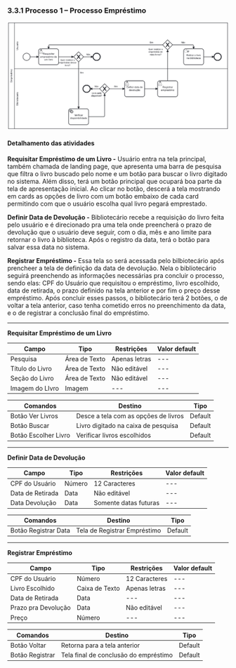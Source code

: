### 3.3.1 Processo 1 – Processo Empréstimo

![Processo Empréstimo](images/processoEmprestimo.png "Modelo BPMN do Processo 1.")


#### Detalhamento das atividades

**Requisitar Empréstimo de um Livro -** Usuário entra na tela principal, também chamada de landing page, que apresenta uma barra de pesquisa que filtra o livro buscado pelo nome e um botão para buscar o livro digitado no sistema. Além disso, terá um botão principal que ocupará boa parte da tela de apresentação inicial. Ao clicar no botão, descerá a tela mostrando em cards as opções de livro com um botão embaixo de cada card permitindo com que o usuário escolha qual livro pegará emprestado.

**Definir Data de Devolução -** Bibliotecário recebe a requisição do livro feita pelo usuário e é direcionado pra uma tela onde preencherá o prazo de devolução que o usuário deve seguir, com o dia, mês e ano limite para retornar o livro à biblioteca. Após o registro da data, terá o botão para salvar essa data no sistema.

**Registrar Empréstimo -** Essa tela so será acessada pelo bilbiotecário após prencheer a tela de definição da data de devolução. Nela o bibliotecário seguirá preenchendo as informações necessárias pra concluir o processo, sendo elas: CPF do Usuário que requisitou o empréstimo, livro escolhido, data de retirada, o prazo definido na tela anterior e por fim o preço desse empréstimo. Após concluir esses passos, o bibliotecário terá 2 botões, o de voltar a tela anterior, caso tenha cometido erros no preenchimento da data, e o de registrar a conclusão final do empréstimo. 

____________________________________________________________________________________________________________________________________________________________________

**Requisitar Empréstimo de um Livro**

| **Campo**       | **Tipo**         | **Restrições** | **Valor default** |
| ---             | ---              | ---            | ---               |
| Pesquisa           | Área de Texto   | Apenas letras |  ---              |
| Título do Livro           | Área de Texto   | Não editável |  ---              |
| Seção do Livro           | Área de Texto   | Não editável |  ---              |
| Imagem do LIvro           | Imagem  | --- |  ---              |

| **Comandos**         |  **Destino**                   | **Tipo** |
| ---                  | ---                            | ---               |
| Botão Ver Livros               | Desce a tela com as opções de livros              | Default           |
| Botão Buscar               | Livro digitado na caixa de pesquisa              | Default           |
| Botão Escolher Livro             | Verificar livros escolhidos              | Default           |

____________________________________________________________________________________________________________________________________________________________________

**Definir Data de Devolução**

| **Campo**       | **Tipo**         | **Restrições** | **Valor default** |
| ---             | ---              | ---            | ---               |
| CPF do Usuário          | Número   | 12 Caracteres | ---               |
| Data de Retirada          | Data   | Não editável | ---               |
| Data Devolução                 |   Data               |       Somente datas futuras        |     ---              |

| **Comandos**         |  **Destino**                   | **Tipo**          |
| ---                  | ---                            | ---               |
| Botão Registrar Data                     |  Tela de Registrar Empréstimo                              |  Default                 |

____________________________________________________________________________________________________________________________________________________________________

**Registrar Empréstimo**

| **Campo**       | **Tipo**         | **Restrições** | **Valor default** |
| ---             | ---              | ---            | ---               |
| CPF do Usuário          | Número   | 12 Caracteres | ---               |
| Livro Escolhido          | Caixa de Texto   | Apenas letras | ---               |
| Data de Retirada          | Data   | --- |  ---              |
| Prazo pra Devolução          | Data   | Não editável |   ---          |
| Preço         | Número   | ---  | ---               |

| **Comandos**         |  **Destino**                   | **Tipo** |
| ---                  | ---                            | ---               |
| Botão Voltar               | Retorna para a tela anterior          | Default           |
| Botão Registrar               | Tela final de conclusão do empréstimo           | Default           |


